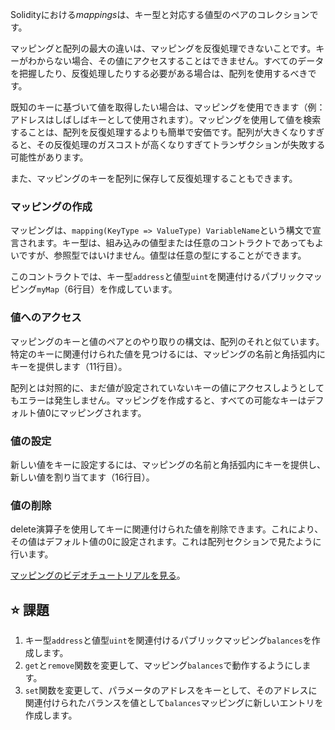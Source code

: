 Solidityにおける*mappings*は、キー型と対応する値型のペアのコレクションです。

マッピングと配列の最大の違いは、マッピングを反復処理できないことです。キーがわからない場合、その値にアクセスすることはできません。すべてのデータを把握したり、反復処理したりする必要がある場合は、配列を使用するべきです。

既知のキーに基づいて値を取得したい場合は、マッピングを使用できます（例：アドレスはしばしばキーとして使用されます）。マッピングを使用して値を検索することは、配列を反復処理するよりも簡単で安価です。配列が大きくなりすぎると、その反復処理のガスコストが高くなりすぎてトランザクションが失敗する可能性があります。

また、マッピングのキーを配列に保存して反復処理することもできます。

### マッピングの作成
マッピングは、`mapping(KeyType => ValueType) VariableName`という構文で宣言されます。キー型は、組み込みの値型または任意のコントラクトであってもよいですが、参照型ではいけません。値型は任意の型にすることができます。

このコントラクトでは、キー型`address`と値型`uint`を関連付けるパブリックマッピング`myMap`（6行目）を作成しています。

### 値へのアクセス
マッピングのキーと値のペアとのやり取りの構文は、配列のそれと似ています。特定のキーに関連付けられた値を見つけるには、マッピングの名前と角括弧内にキーを提供します（11行目）。

配列とは対照的に、まだ値が設定されていないキーの値にアクセスしようとしてもエラーは発生しません。マッピングを作成すると、すべての可能なキーはデフォルト値0にマッピングされます。

### 値の設定
新しい値をキーに設定するには、マッピングの名前と角括弧内にキーを提供し、新しい値を割り当てます（16行目）。

### 値の削除
delete演算子を使用してキーに関連付けられた値を削除できます。これにより、その値はデフォルト値の0に設定されます。これは配列セクションで見たように行います。

<a href="https://www.youtube.com/watch?v=tO3vVMCOts8" target="_blank">マッピングのビデオチュートリアルを見る</a>。

## ⭐️ 課題
1. キー型`address`と値型`uint`を関連付けるパブリックマッピング`balances`を作成します。
2. `get`と`remove`関数を変更して、マッピング`balances`で動作するようにします。
3. `set`関数を変更して、パラメータのアドレスをキーとして、そのアドレスに関連付けられたバランスを値として`balances`マッピングに新しいエントリを作成します。